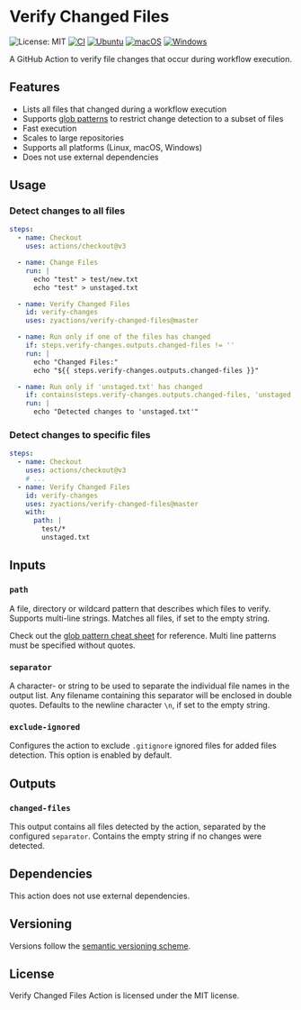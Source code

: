 # Verify Changed Files

![License: MIT][shield-license-mit]
[![CI][shield-ci]][workflow-ci]
[![Ubuntu][shield-platform-ubuntu]][job-runs-on]
[![macOS][shield-platform-macos]][job-runs-on]
[![Windows][shield-platform-windows]][job-runs-on]

A GitHub Action to verify file changes that occur during workflow execution.

## Features

- Lists all files that changed during a workflow execution
- Supports [glob patterns][glob-cheat-sheet] to restrict change detection to a subset of files
- Fast execution
- Scales to large repositories
- Supports all platforms (Linux, macOS, Windows)
- Does not use external dependencies

## Usage

### Detect changes to all files

```yaml
steps:
  - name: Checkout
    uses: actions/checkout@v3

  - name: Change Files
    run: |
      echo "test" > test/new.txt
      echo "test" > unstaged.txt

  - name: Verify Changed Files
    id: verify-changes
    uses: zyactions/verify-changed-files@master

  - name: Run only if one of the files has changed
    if: steps.verify-changes.outputs.changed-files != ''
    run: |
      echo "Changed Files:"
      echo "${{ steps.verify-changes.outputs.changed-files }}"

  - name: Run only if 'unstaged.txt' has changed
    if: contains(steps.verify-changes.outputs.changed-files, 'unstaged.txt')
    run: |
      echo "Detected changes to 'unstaged.txt'"
```

### Detect changes to specific files

```yaml
steps:
  - name: Checkout
    uses: actions/checkout@v3
    # ...
  - name: Verify Changed Files
    id: verify-changes
    uses: zyactions/verify-changed-files@master
    with:
      path: |
        test/*
        unstaged.txt
```

## Inputs

### `path`

A file, directory or wildcard pattern that describes which files to verify. Supports multi-line strings. Matches all files, if set to the empty string.

Check out the [glob pattern cheat sheet][glob-cheat-sheet] for reference. Multi line patterns must be specified without quotes.

### `separator`

A character- or string to be used to separate the individual file names in the output list. Any filename containing this separator will be enclosed in double quotes. Defaults to the newline character `\n`, if set to the empty string.

### `exclude-ignored`

Configures the action to exclude `.gitignore` ignored files for added files detection. This option is enabled by default.

## Outputs

### `changed-files`

This output contains all files detected by the action, separated by the configured `separator`. Contains the empty string if no changes were detected.

## Dependencies

This action does not use external dependencies.

## Versioning

Versions follow the [semantic versioning scheme][semver].

## License

Verify Changed Files Action is licensed under the MIT license.

[glob-cheat-sheet]: https://docs.github.com/en/actions/using-workflows/workflow-syntax-for-github-actions#filter-pattern-cheat-sheet
[job-runs-on]: https://docs.github.com/en/actions/reference/workflow-syntax-for-github-actions#jobsjob_idruns-on
[semver]:https://semver.org
[shield-license-mit]: https://img.shields.io/badge/License-MIT-blue.svg
[shield-ci]: https://github.com/zyactions/verify-changed-files/actions/workflows/ci.yml/badge.svg
[shield-platform-ubuntu]: https://img.shields.io/badge/Ubuntu-E95420?logo=ubuntu\&logoColor=white
[shield-platform-macos]: https://img.shields.io/badge/macOS-53C633?logo=apple\&logoColor=white
[shield-platform-windows]: https://img.shields.io/badge/Windows-0078D6?logo=windows\&logoColor=white
[workflow-ci]: https://github.com/zyactions/verify-changed-files/actions/workflows/ci.yml
